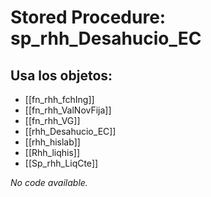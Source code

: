 # Stored Procedure: sp_rhh_Desahucio_EC

## Usa los objetos:
- [[fn_rhh_fchIng]]
- [[fn_rhh_ValNovFija]]
- [[fn_rhh_VG]]
- [[rhh_Desahucio_EC]]
- [[rhh_hislab]]
- [[Rhh_liqhis]]
- [[Sp_rhh_LiqCte]]

*No code available.*
